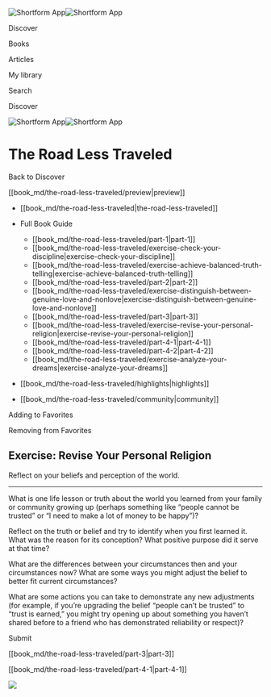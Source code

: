 ![Shortform App](/img/logo.36a2399e.svg)![Shortform App](/img/logo-dark.70c1b072.svg)

Discover

Books

Articles

My library

Search

Discover

![Shortform App](/img/logo.36a2399e.svg)![Shortform App](/img/logo-dark.70c1b072.svg)

# The Road Less Traveled

Back to Discover

[[book_md/the-road-less-traveled/preview|preview]]

  * [[book_md/the-road-less-traveled|the-road-less-traveled]]
  * Full Book Guide

    * [[book_md/the-road-less-traveled/part-1|part-1]]
    * [[book_md/the-road-less-traveled/exercise-check-your-discipline|exercise-check-your-discipline]]
    * [[book_md/the-road-less-traveled/exercise-achieve-balanced-truth-telling|exercise-achieve-balanced-truth-telling]]
    * [[book_md/the-road-less-traveled/part-2|part-2]]
    * [[book_md/the-road-less-traveled/exercise-distinguish-between-genuine-love-and-nonlove|exercise-distinguish-between-genuine-love-and-nonlove]]
    * [[book_md/the-road-less-traveled/part-3|part-3]]
    * [[book_md/the-road-less-traveled/exercise-revise-your-personal-religion|exercise-revise-your-personal-religion]]
    * [[book_md/the-road-less-traveled/part-4-1|part-4-1]]
    * [[book_md/the-road-less-traveled/part-4-2|part-4-2]]
    * [[book_md/the-road-less-traveled/exercise-analyze-your-dreams|exercise-analyze-your-dreams]]
  * [[book_md/the-road-less-traveled/highlights|highlights]]
  * [[book_md/the-road-less-traveled/community|community]]



Adding to Favorites 

Removing from Favorites 

## Exercise: Revise Your Personal Religion

Reflect on your beliefs and perception of the world.

* * *

What is one life lesson or truth about the world you learned from your family or community growing up (perhaps something like “people cannot be trusted” or “I need to make a lot of money to be happy”)?

Reflect on the truth or belief and try to identify when you first learned it. What was the reason for its conception? What positive purpose did it serve at that time?

What are the differences between your circumstances then and your circumstances now? What are some ways you might adjust the belief to better fit current circumstances?

What are some actions you can take to demonstrate any new adjustments (for example, if you’re upgrading the belief “people can’t be trusted” to “trust is earned,” you might try opening up about something you haven’t shared before to a friend who has demonstrated reliability or respect)?

Submit 

[[book_md/the-road-less-traveled/part-3|part-3]]

[[book_md/the-road-less-traveled/part-4-1|part-4-1]]

![](https://bat.bing.com/action/0?ti=56018282&Ver=2&mid=08fd98e3-b424-4a89-b6ba-6e2aa2271d55&sid=1711133063fa11eebdec89a8b8ae3bbc&vid=171147a063fa11eea7440fcfeb230d96&vids=0&msclkid=N&pi=0&lg=en-US&sw=800&sh=600&sc=24&nwd=1&tl=Shortform%20%7C%20Book&p=https%3A%2F%2Fwww.shortform.com%2Fapp%2Fbook%2Fthe-road-less-traveled%2Fexercise-revise-your-personal-religion&r=&lt=375&evt=pageLoad&sv=1&rn=252812)

